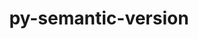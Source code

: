 ---
title: "py-semantic-version"
layout: cache
categories: [package, v0.19]
meta: {"versions": ["2.10.0"], "compilers": ["gcc@=11.1.0", "gcc@=7.3.1", "oneapi@=2022.1.0"], "oss": ["amzn2", "ubuntu20.04"], "platforms": ["linux"], "targets": ["x86_64", "x86_64_v3"], "stacks": ["e4s", "e4s-oneapi", "ml-cpu", "ml-cuda", "ml-rocm"], "num_specs": 3, "num_specs_by_stack": {"ml-cuda": 1, "ml-cpu": 1, "ml-rocm": 1, "e4s": 1, "e4s-oneapi": 1}}
spec_details: [{"hash": "yefel5oxbjtjchm6pp7t2ik6cvxsyidi", "compiler": "gcc@=7.3.1", "versions": ["2.10.0"], "os": "amzn2", "platform": "linux", "target": "x86_64_v3", "variants": ["build_system=python_pip"], "stacks": ["ml-cuda", "ml-cpu", "ml-rocm"], "size": "-", "tarball": "https://binaries.spack.io/releases/v0.19/build_cache/linux-amzn2-x86_64_v3/gcc-7.3.1/py-semantic-version-2.10.0/linux-amzn2-x86_64_v3-gcc-7.3.1-py-semantic-version-2.10.0-yefel5oxbjtjchm6pp7t2ik6cvxsyidi.spack"}, {"hash": "ftm2jogkejxux4sby4m32zf6q77uvlnq", "compiler": "gcc@=11.1.0", "versions": ["2.10.0"], "os": "ubuntu20.04", "platform": "linux", "target": "x86_64", "variants": ["build_system=python_pip"], "stacks": ["e4s"], "size": "-", "tarball": "https://binaries.spack.io/releases/v0.19/build_cache/linux-ubuntu20.04-x86_64/gcc-11.1.0/py-semantic-version-2.10.0/linux-ubuntu20.04-x86_64-gcc-11.1.0-py-semantic-version-2.10.0-ftm2jogkejxux4sby4m32zf6q77uvlnq.spack"}, {"hash": "w6u37g6iwra5njejook3pvkt26vem2j3", "compiler": "oneapi@=2022.1.0", "versions": ["2.10.0"], "os": "ubuntu20.04", "platform": "linux", "target": "x86_64", "variants": ["build_system=python_pip"], "stacks": ["e4s-oneapi"], "size": "-", "tarball": "https://binaries.spack.io/releases/v0.19/build_cache/linux-ubuntu20.04-x86_64/oneapi-2022.1.0/py-semantic-version-2.10.0/linux-ubuntu20.04-x86_64-oneapi-2022.1.0-py-semantic-version-2.10.0-w6u37g6iwra5njejook3pvkt26vem2j3.spack"}]
---